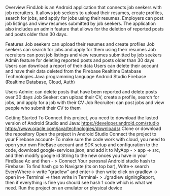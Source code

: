 Overview
FindJob is an Android application that connects job seekers with job recruiters. It allows job seekers to upload their resumes, create profiles, search for jobs, and apply for jobs using their resumes. Employers can post job listings and view resumes submitted by job seekers. The application also includes an admin feature that allows for the deletion of reported posts and posts older than 30 days.

Features
Job seekers can upload their resumes and create profiles
Job seekers can search for jobs and apply for them using their resumes
Job recruiters can post job listings and view resumes submitted by job seekers
Admin feature for deleting reported posts and posts older than 30 days
Users can download a report of their data
Users can delete their account and have their data deleted from the Firebase Realtime Database
Technologies
Java programming language
Android Studio
Firebase (Realtime Database, Cloud, Auth)

Users
Admin: can delete posts that have been reported and delete posts over 30 days
Job Seeker: can upload their CV, create a profile, search for jobs, and apply for a job with their CV
Job Recruiter: can post jobs and view people who submit their CV to them

Getting Started
To Connect this project, you need to download the lasted version of Android Studio and Java: https://developer.android.com/studio 
https://www.oracle.com/java/technologies/downloads/
Clone or download the repository
Open the project in Android Studio
Connect the project to your Firebase account- To make sure the code work with cloud, you need to open your own FireBase account and SDK setup and configuration to the code, download google-services.json, and add it to MyApp - > app -> src, and then modify google id String to the new onces you have in your FireBase Ac and then - >
Connect Your perosnal Android studio hash to Firebase: 
    To find hash go to Navigate (its on top bar), Write-> search EveryWhere-> write "gradlew" and enter-> then write click on gradlew ->
     open in-> Terminal -> then write in Terminal- > ./gradlew signingReport, then if everything is fine you should see hash 1 code which is what we need.
Run the project on an emulator or physical device


